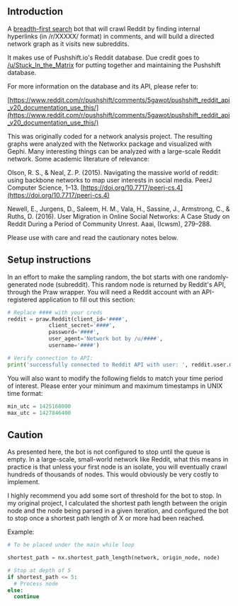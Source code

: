 ## Introduction

A [breadth-first search](https://en.wikipedia.org/wiki/Breadth-first_search) bot that will crawl Reddit by finding internal hyperlinks (in /r/XXXXX/ format) in comments, and will build a directed network graph as it visits new subreddits.

It makes use of Pushshift.io's Reddit database. Due credit goes to [/u/Stuck_In_the_Matrix](https://www.reddit.com/user/Stuck_In_the_Matrix) for putting together and maintaining the Pushshift database.

For more information on the database and its API, please refer to:

[https://www.reddit.com/r/pushshift/comments/5gawot/pushshift_reddit_api_v20_documentation_use_this/](https://www.reddit.com/r/pushshift/comments/5gawot/pushshift_reddit_api_v20_documentation_use_this/)

This was originally coded for a network analysis project. The resulting graphs were analyzed with the Networkx package and visualized with Gephi. Many interesting things can be analyzed with a large-scale Reddit network. Some academic literature of relevance:

Olson, R. S., & Neal, Z. P. (2015). Navigating the massive world of reddit: using backbone networks to map user interests in social media. PeerJ Computer Science, 1–13. [https://doi.org/10.7717/peerj-cs.4](https://doi.org/10.7717/peerj-cs.4)

Newell, E., Jurgens, D., Saleem, H. M., Vala, H., Sassine, J., Armstrong, C., & Ruths, D. (2016). User Migration in Online Social Networks: A Case Study on Reddit During a Period of Community Unrest. Aaai, (Icwsm), 279–288.

Please use with care and read the cautionary notes below.

## Setup instructions

In an effort to make the sampling random, the bot starts with one randomly-generated node (subreddit). This random node is returned by Reddit's API, through the Praw wrapper. You will need a Reddit account with an API-registered application to fill out this section:

```python
# Replace #### with your creds
reddit = praw.Reddit(client_id='####',
		     client_secret='####',
		     password='####',
		     user_agent='Network bot by /u/####',
		     username='####')

# Verify connection to API:
print('successfully connected to Reddit API with user: ', reddit.user.me())
```
You will also want to modify the following fields to match your time period of interest. Please enter your minimum and maximum timestamps in UNIX time format:

```python
min_utc = 1425168000
max_utc = 1427846400
```

## Caution

As presented here, the bot is not configured to stop until the queue is empty. In a large-scale, small-world network like Reddit, what this means in practice is that unless your first node is an isolate, you will eventually crawl hundreds of thousands of nodes. This would obviously be very costly to implement.

I highly recommend you add some sort of threshold for the bot to stop. In my original project, I calculated the shortest path length between the origin node and the node being parsed in a given iteration, and configured the bot to stop once a shortest path length of X or more had been reached.

Example:

```python
# To be placed under the main while loop

shortest_path = nx.shortest_path_length(network, origin_node, node)

# Stop at depth of 5
if shortest_path <= 5:
  # Process node
else:
  continue
```

